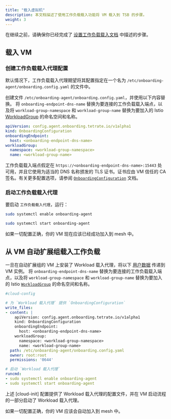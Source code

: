 ```yaml
---
title: "载入虚拟机"
description: 本文档描述了使用工作负载载入功能将 VM 载入到 TSB 的步骤。
weight: 3
---
```


在继续之前，请确保你已经完成了 [设置工作负载载入文档](../setup) 中描述的步骤。

## 载入 VM

### 创建工作负载载入代理配置

默认情况下，工作负载载入代理期望将其配置指定在一个名为 `/etc/onboarding-agent/onboarding.config.yaml` 的文件中。

创建文件 `/etc/onboarding-agent/onboarding.config.yaml`，并使用以下内容替换。
将 `onboarding-endpoint-dns-name` 替换为要连接的工作负载载入端点，以及将 `workload-group-namespace` 和 `workload-group-name` 替换为要加入的 Istio [WorkloadGroup](https://istio.io/latest/docs/reference/config/networking/workload-group/) 的命名空间和名称。

```yaml
apiVersion: config.agent.onboarding.tetrate.io/v1alpha1
kind: OnboardingConfiguration
onboardingEndpoint:
  host: <onboarding-endpoint-dns-name>
workloadGroup:
  namespace: <workload-group-namespace>
  name: <workload-group-name>
```

工作负载载入端点假定在 `https://<onboarding-endpoint-dns-name>:15443` 处可用，并且它使用为适当的 DNS 名称颁发的 TLS 证书。证书应由 VM 信任的 CA 签名。有关更多配置选项，请参阅 [`OnboardingConfiguration`](../../../refs/onboarding/config/agent/v1alpha1/onboarding_configuration) 文档。

### 启动工作负载载入代理

要启动 `工作负载载入代理`，运行：

```bash
sudo systemctl enable onboarding-agent

sudo systemctl start onboarding-agent
```

如果一切配置正确，你的 VM 现在应该已经成功加入到 mesh 中。

## 从 VM 自动扩展组载入工作负载

一旦在自动扩展组的 VM 上安装了 Workload 载入代理，将以下 [用户数据](https://docs.aws.amazon.com/AWSEC2/latest/UserGuide/user-data.html) 传递到 VM 实例。
将 `onboarding-endpoint-dns-name` 替换为要连接的工作负载载入端点，以及将 `workload-group-namespace` 和 `workload-group-name` 替换为要加入的 Istio [`WorkloadGroup`](https://istio.io/latest/docs/reference/config/networking/workload-group/) 的命名空间和名称。

```yaml
#cloud-config

# 为 `Workload 载入代理` 提供 `OnboardingConfiguration`
write_files:
- content: |
    apiVersion: config.agent.onboarding.tetrate.io/v1alpha1
    kind: OnboardingConfiguration
    onboardingEndpoint:
      host: <onboarding-endpoint-dns-name> 
    workloadGroup:
      namespace: <workload-group-namespace>
      name: <workload-group-name>
  path: /etc/onboarding-agent/onboarding.config.yaml
  owner: root:root
  permissions: '0644'

# 启动 `Workload 载入代理`
runcmd:
- sudo systemctl enable onboarding-agent
- sudo systemctl start onboarding-agent
```

上述 [cloud-init] 配置提供了 Workload 载入代理的配置文件，并在 VM 启动流程的一部分启动了 Workload 载入代理。

如果一切配置正确，你的 VM 应该会自动加入到 mesh 中。